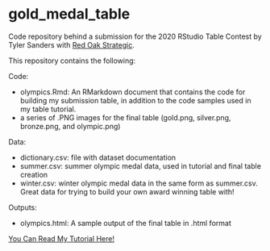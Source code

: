 # gold_medal_table
Code repository behind a submission for the 2020 RStudio Table Contest by Tyler Sanders with [Red Oak Strategic](https://redoakstrategic.com/). 

This repository contains the following: 

Code: 
- olympics.Rmd: An RMarkdown document that contains the code for building my submission table, in addition to the code samples used in my table tutorial. 
- a series of .PNG images for the final table (gold.png, silver.png, bronze.png, and olympic.png)

Data:
- dictionary.csv: file with dataset documentation
- summer.csv: summer olympic medal data, used in tutorial and final table creation 
- winter.csv: winter olympic medal data in the same form as summer.csv. Great data for trying to build your own award winning table with!

Outputs: 
- olympics.html: A sample output of the final table in .html format 


[You Can Read My Tutorial Here!](https://docs.google.com/document/d/1IMLnSo9B8eraeElxjYK-oN1CgWoK9WU9O6KIaNjuT4g/edit?usp=sharing)
